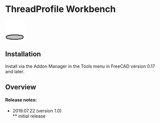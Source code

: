 # ThreadProfile Workbench
<img src="Resources/icons/ThreadProfileLogo.png" alt="icon">

## Installation

Install via the Addon Manager in the Tools menu in FreeCAD version 0.17 and later.

## Overview


#### Release notes:<br/>
* 2019.07.22 (version 1.0)<br/>
** initial release<br/>
